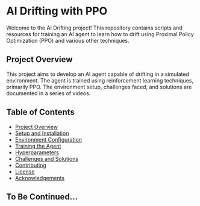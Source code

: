 # AI Drifting with PPO

Welcome to the AI Drifting project! This repository contains scripts and resources for training an AI agent to learn how to drift using Proximal Policy Optimization (PPO) and various other techniques.

## Project Overview

This project aims to develop an AI agent capable of drifting in a simulated environment. The agent is trained using reinforcement learning techniques, primarily PPO. The environment setup, challenges faced, and solutions are documented in a series of videos.

## Table of Contents

- [Project Overview](#project-overview)
- [Setup and Installation](#setup-and-installation)
- [Environment Configuration](#environment-configuration)
- [Training the Agent](#training-the-agent)
- [Hyperparameters](#hyperparameters)
- [Challenges and Solutions](#challenges-and-solutions)
- [Contributing](#contributing)
- [License](#license)
- [Acknowledgements](#acknowledgements)

## To Be Continued...
